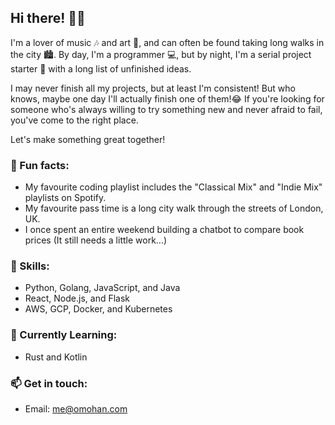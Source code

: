 
## Hi there! 👋🏻

I'm a lover of music 🎶 and art 🎨, and can often be found taking long walks in the city 🏙️. By day, I'm a programmer 💻, but by night, I'm a serial project starter 🚀 with a long list of unfinished ideas.

I may never finish all my projects, but at least I'm consistent! But who knows, maybe one day I'll actually finish one of them!😂 If you're looking for someone who's always willing to try something new and never afraid to fail, you've come to the right place.

Let's make something great together!

### 🎉 Fun facts:

- My favourite coding playlist includes the "Classical Mix" and "Indie Mix" playlists on Spotify.
- My favourite pass time is a long city walk through the streets of London, UK.
- I once spent an entire weekend building a chatbot to compare book prices (It still needs a little work...)

### 🚀 Skills:

- Python, Golang, JavaScript, and Java
- React, Node.js, and Flask
- AWS, GCP, Docker, and Kubernetes

### 🌱 Currently Learning:

- Rust and Kotlin

### 📫 Get in touch:

- Email: me@omohan.com
